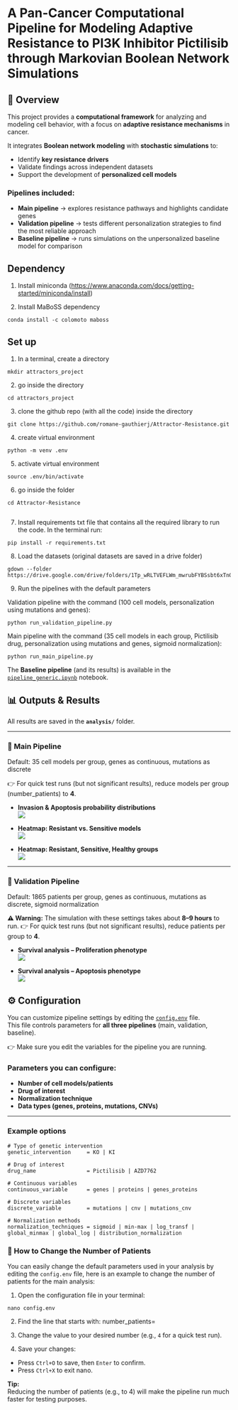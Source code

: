 # A Pan-Cancer Computational Pipeline for Modeling Adaptive Resistance to PI3K Inhibitor Pictilisib through Markovian Boolean Network Simulations



## 📌 Overview

This project provides a **computational framework** for analyzing and modeling cell behavior, with a focus on **adaptive resistance mechanisms** in cancer.  

It integrates **Boolean network modeling** with **stochastic simulations** to:

- Identify **key resistance drivers**  
- Validate findings across independent datasets  
- Support the development of **personalized cell models**

### Pipelines included:
- **Main pipeline** → explores resistance pathways and highlights candidate genes  
- **Validation pipeline** → tests different personalization strategies to find the most reliable approach  
- **Baseline pipeline** → runs simulations on the unpersonalized baseline model for comparison  




## Dependency
1. Install miniconda (https://www.anaconda.com/docs/getting-started/miniconda/install)

2. Install MaBoSS dependency
```
conda install -c colomoto maboss
``` 


## Set up

1. In a terminal, create a directory

```
mkdir attractors_project
``` 

2. go inside the directory
```
cd attractors_project
``` 

3. clone the github repo (with all the code) inside the directory 

```
git clone https://github.com/romane-gauthierj/Attractor-Resistance.git
``` 

4. create virtual environment 

```
python -m venv .env
``` 

5. activate virtual environment 
```
source .env/bin/activate
``` 

6. go inside the folder 
```
cd Attractor-Resistance
 
``` 


7. Install requirements txt file that contains all the required library to run the code. In the terminal run:

```
pip install -r requirements.txt
```


8. Load the datasets (original datasets are saved in a drive folder)

```
gdown --folder https://drive.google.com/drive/folders/1Tp_wRLTVEFLWm_mwrubFYBSsbt6xTnQG

```

9. Run the pipelines with the default parameters 

Validation pipeline with the command (100 cell models, personalization using mutations and genes):

```
python run_validation_pipeline.py
```

Main pipeline with the command (35 cell models in each group, Pictilisib drug, personalization using mutations and genes, sigmoid normalization):

```
python run_main_pipeline.py
```



The **Baseline pipeline** (and its results) is available in the [`pipeline_generic.ipynb`](./pipeline_generic.ipynb) notebook.  


## 📊 Outputs & Results

All results are saved in the **`analysis/`** folder.  

---

### 🔬 Main Pipeline  
Default: 35 cell models per group, genes as continuous, mutations as discrete

👉 For quick test runs (but not significant results), reduce models per group (number_patients) to **4**.  

- **Invasion & Apoptosis probability distributions**  
  ![](outputs_figures/readme_boxplot.png)

- **Heatmap: Resistant vs. Sensitive models**  
  ![](outputs_figures/readme_heatmaps_2.png)

- **Heatmap: Resistant, Sensitive, Healthy groups**  
  ![](outputs_figures/readme_heatmaps_3.png)

---

### 🧪 Validation Pipeline  
Default: 1865 patients per group, genes as continuous, mutations as discrete, sigmoid normalization 

**⚠️ Warning:** The simulation with these settings takes about **8–9 hours** to run.
👉 For quick test runs (but not significant results), reduce patients per group to **4**.  

- **Survival analysis – Proliferation phenotype**  
  ![](outputs_figures/proliferation_survival.png)

- **Survival analysis – Apoptosis phenotype**  
  ![](outputs_figures/apoptosis_survival.png)


## ⚙️ Configuration

You can customize pipeline settings by editing the [`config.env`](./config.env) file.  
This file controls parameters for **all three pipelines** (main, validation, baseline).  

👉 Make sure you edit the variables for the pipeline you are running.  


### Parameters you can configure:
- **Number of cell models/patients**
- **Drug of interest**
- **Normalization technique**
- **Data types (genes, proteins, mutations, CNVs)**

---

### Example options

```env
# Type of genetic intervention
genetic_intervention     = KO | KI

# Drug of interest
drug_name                = Pictilisib | AZD7762

# Continuous variables
continuous_variable      = genes | proteins | genes_proteins

# Discrete variables
discrete_variable        = mutations | cnv | mutations_cnv

# Normalization methods
normalization_techniques = sigmoid | min-max | log_transf | global_minmax | global_log | distribution_normalization
```

### 📝 How to Change the Number of Patients

You can easily change the default parameters used in your analysis by editing the `config.env` file, here is an example to change the number of patients for the main analysis:

1. Open the configuration file in your terminal:
```
nano config.env
```

2. Find the line that starts with:
number_patients=


3. Change the value to your desired number (e.g., `4` for a quick test run).

4. Save your changes:
- Press `Ctrl+O` to save, then `Enter` to confirm.
- Press `Ctrl+X` to exit nano.

**Tip:**  
Reducing the number of patients (e.g., to 4) will make the pipeline run much faster for testing purposes.